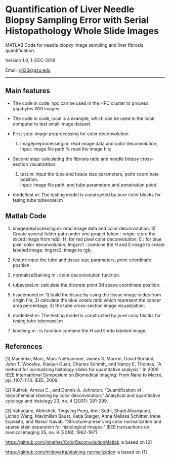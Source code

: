 # Quantification of Liver Needle Biopsy Sampling Error with Serial Histopathology Whole Slide Images

MATLAB Code for needle biopsy image sampling and liver fibrosis quantification.

Version 1.0, 1-DEC-2019
    
Email: qli23@gsu.edu

-------------------------------------------------------------------



## Main features
* The code in code_hpc can be used in the HPC cluster to process gigabytes WSI images.
* The code in code_local is a example, which can be used in the local computer to test small image dataset.


*  First step: image preprocessing for color deconvolution
    1) imagepreprocessing.m: read image data and color deconvolution;
     Input: image file path
    % read the image file; 
* Second step: calculating the fibrosis ratio and needle biopsy cross-section visualization.
   1) test.m: input the tube and tissue size parameters, point coordinate position.  
       Input: image file path, and tube parameters and penetration point.

* modeltest.m: The testing model is constructed by pure color blocks for tesing tube tubevoxel.m


## Matlab Code

1. imagepreprocessing.m: read image data and color deconvolution; 
   3) Create several folder path under one project folder : 
   origin: store the sliced image from ndpi;
   H :for red pixel color deconvolution;
   E : for blue pixel color deconvolution;
   Imgsrc1 : combine the H and E image to create labeled image;
   Imgsrc2: image to rgb;
2. test.m: input the tube and tissue size parameters, point coordinate position. 

3. normalizeStaining.m : color deconvolution function.

4. tubevoxel.m: calculate the discrete point 3d space coordinate position.

5. tissuemodel.m: 1) build the tissue by using the tissue image slides from origin file;
       2) calculate the blue voxels ratio which represent the cancer area percentage;
       3) the tube cross-section image visualization;
6. modeltest.m: The testing model is constructed by pure color blocks for tesing tube tubevoxel.m

7. labelimg.m : is function combine the H and E into labeled image;

 



## References

[1] Macenko, Marc, Marc Niethammer, James S. Marron, David Borland, John T. Woosley, Xiaojun Guan, Charles Schmitt, and Nancy E. Thomas. "A method for normalizing histology slides for quantitative analysis." In 2009 IEEE International Symposium on Biomedical Imaging: From Nano to Macro, pp. 1107-1110. IEEE, 2009.

[2] Ruifrok, Arnout C., and Dennis A. Johnston. "Quantification of histochemical staining by color deconvolution." Analytical and quantitative cytology and histology 23, no. 4 (2001): 291-299.

[3] Vahadane, Abhishek, Tingying Peng, Amit Sethi, Shadi Albarqouni, Lichao Wang, Maximilian Baust, Katja Steiger, Anna Melissa Schlitter, Irene Esposito, and Nassir Navab. "Structure-preserving color normalization and sparse stain separation for histological images." IEEE transactions on medical imaging 35, no. 8 (2016): 1962-1971.

https://github.com/jnkather/ColorDeconvolutionMatlab is based on [2]

https://github.com/mitkovetta/staining-normalization is based on [1]
